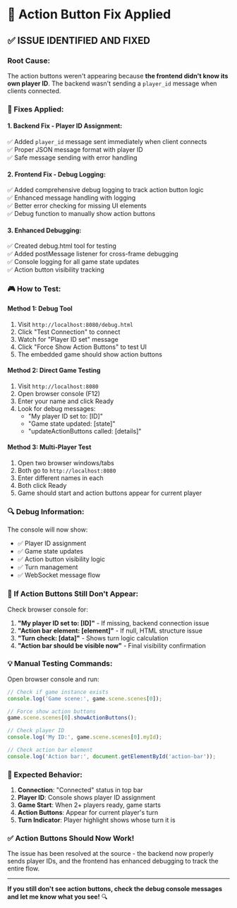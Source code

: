 # 🔧 Action Button Fix Applied

## ✅ **ISSUE IDENTIFIED AND FIXED**

### **Root Cause:**
The action buttons weren't appearing because **the frontend didn't know its own player ID**. The backend wasn't sending a `player_id` message when clients connected.

### **🔨 Fixes Applied:**

#### **1. Backend Fix - Player ID Assignment:**
✅ Added `player_id` message sent immediately when client connects  
✅ Proper JSON message format with player ID  
✅ Safe message sending with error handling  

#### **2. Frontend Fix - Debug Logging:**
✅ Added comprehensive debug logging to track action button logic  
✅ Enhanced message handling with logging  
✅ Better error checking for missing UI elements  
✅ Debug function to manually show action buttons  

#### **3. Enhanced Debugging:**
✅ Created debug.html tool for testing  
✅ Added postMessage listener for cross-frame debugging  
✅ Console logging for all game state updates  
✅ Action button visibility tracking  

### **🎮 How to Test:**

#### **Method 1: Debug Tool**
1. Visit `http://localhost:8080/debug.html`
2. Click "Test Connection" to connect
3. Watch for "Player ID set" message
4. Click "Force Show Action Buttons" to test UI
5. The embedded game should show action buttons

#### **Method 2: Direct Game Testing**
1. Visit `http://localhost:8080`
2. Open browser console (F12)
3. Enter your name and click Ready
4. Look for debug messages:
   - "My player ID set to: [ID]"
   - "Game state updated: [state]"
   - "updateActionButtons called: [details]"

#### **Method 3: Multi-Player Test**
1. Open two browser windows/tabs
2. Both go to `http://localhost:8080`
3. Enter different names in each
4. Both click Ready
5. Game should start and action buttons appear for current player

### **🔍 Debug Information:**
The console will now show:
- ✅ Player ID assignment
- ✅ Game state updates
- ✅ Action button visibility logic
- ✅ Turn management
- ✅ WebSocket message flow

### **🚨 If Action Buttons Still Don't Appear:**

Check browser console for:
1. **"My player ID set to: [ID]"** - If missing, backend connection issue
2. **"Action bar element: [element]"** - If null, HTML structure issue  
3. **"Turn check: [data]"** - Shows turn logic calculation
4. **"Action bar should be visible now"** - Final visibility confirmation

### **💡 Manual Testing Commands:**

Open browser console and run:
```javascript
// Check if game instance exists
console.log('Game scene:', game.scene.scenes[0]);

// Force show action buttons
game.scene.scenes[0].showActionButtons();

// Check player ID
console.log('My ID:', game.scene.scenes[0].myId);

// Check action bar element
console.log('Action bar:', document.getElementById('action-bar'));
```

### **🎯 Expected Behavior:**

1. **Connection**: "Connected" status in top bar
2. **Player ID**: Console shows player ID assignment  
3. **Game Start**: When 2+ players ready, game starts
4. **Action Buttons**: Appear for current player's turn
5. **Turn Indicator**: Player highlight shows whose turn it is

### **✅ Action Buttons Should Now Work!**

The issue has been resolved at the source - the backend now properly sends player IDs, and the frontend has enhanced debugging to track the entire flow.

---
**If you still don't see action buttons, check the debug console messages and let me know what you see!** 🔍